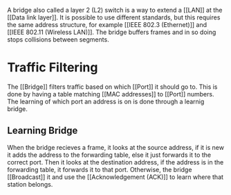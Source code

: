 A bridge also called a layer 2 (L2) switch is a way to extend a [[LAN]] at the [[Data link layer]]. It is possible to use different standards, but this requires the same address structure, for example [[IEEE 802.3 (Ethernet)]] and [[IEEE 802.11 (Wireless LAN)]]. The bridge buffers frames and in so doing stops collisions between segments.

# Traffic Filtering
The [[Bridge]] filters traffic based on which [[Port]] it should go to. This is done by having a table matching [[MAC addresses]] to [[Port]] numbers. The learning of which port an address is on is done through a learnig bridge.
## Learning Bridge
When the bridge recieves a frame, it looks at the source address, if it is new it adds the address to the forwarding table, else it just forwards it to the correct port. Then it looks at the destination address, if the address is in the forwarding table, it forwards it to that port. Otherwise, the bridge [[Broadcast]] it and use the [[Acknowledgement (ACK)]] to learn where that station belongs.